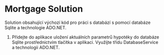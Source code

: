 # Mortgage Solution

Solution obsahující výchozí kód pro práci s databází s pomocí databáze Sqlite a technologie ADO.NET.

1. Přidejte do aplikace uložení aktuálních parametrů hypotéky do databáze Sqlite prostřednictvím tlačítka v aplikaci. Využijte třídu DatabaseService a technologii ADO.NET.
